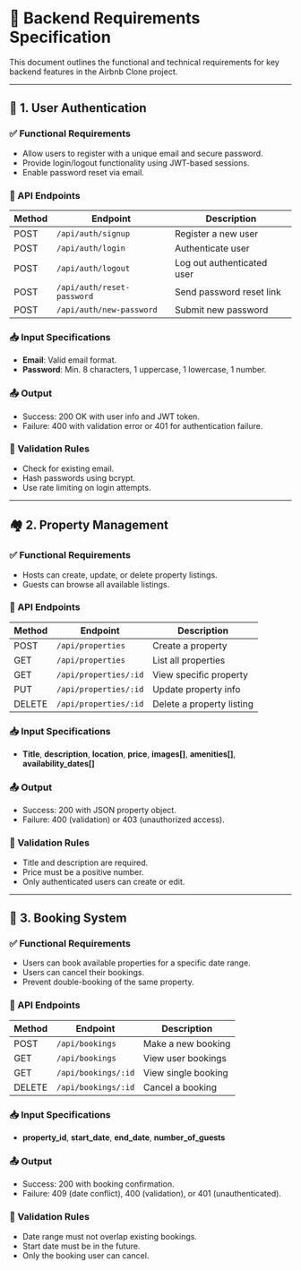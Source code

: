 # 📘 Backend Requirements Specification

This document outlines the functional and technical requirements for key backend features in the Airbnb Clone project.

---

## 🔐 1. User Authentication

### ✅ Functional Requirements

- Allow users to register with a unique email and secure password.
- Provide login/logout functionality using JWT-based sessions.
- Enable password reset via email.

### 🔁 API Endpoints

| Method | Endpoint           | Description            |
|--------|--------------------|------------------------|
| POST   | `/api/auth/signup` | Register a new user    |
| POST   | `/api/auth/login`  | Authenticate user      |
| POST   | `/api/auth/logout` | Log out authenticated user |
| POST   | `/api/auth/reset-password` | Send password reset link |
| POST   | `/api/auth/new-password`   | Submit new password |

### 📥 Input Specifications

- **Email**: Valid email format.
- **Password**: Min. 8 characters, 1 uppercase, 1 lowercase, 1 number.

### 📤 Output

- Success: 200 OK with user info and JWT token.
- Failure: 400 with validation error or 401 for authentication failure.

### 🧪 Validation Rules

- Check for existing email.
- Hash passwords using bcrypt.
- Use rate limiting on login attempts.

---

## 🏘️ 2. Property Management

### ✅ Functional Requirements

- Hosts can create, update, or delete property listings.
- Guests can browse all available listings.

### 🔁 API Endpoints

| Method | Endpoint              | Description              |
|--------|-----------------------|--------------------------|
| POST   | `/api/properties`     | Create a property        |
| GET    | `/api/properties`     | List all properties      |
| GET    | `/api/properties/:id` | View specific property   |
| PUT    | `/api/properties/:id` | Update property info     |
| DELETE | `/api/properties/:id` | Delete a property listing |

### 📥 Input Specifications

- **Title**, **description**, **location**, **price**, **images[]**, **amenities[]**, **availability_dates[]**

### 📤 Output

- Success: 200 with JSON property object.
- Failure: 400 (validation) or 403 (unauthorized access).

### 🧪 Validation Rules

- Title and description are required.
- Price must be a positive number.
- Only authenticated users can create or edit.

---

## 📆 3. Booking System

### ✅ Functional Requirements

- Users can book available properties for a specific date range.
- Users can cancel their bookings.
- Prevent double-booking of the same property.

### 🔁 API Endpoints

| Method | Endpoint             | Description             |
|--------|----------------------|-------------------------|
| POST   | `/api/bookings`      | Make a new booking      |
| GET    | `/api/bookings`      | View user bookings      |
| GET    | `/api/bookings/:id`  | View single booking     |
| DELETE | `/api/bookings/:id`  | Cancel a booking        |

### 📥 Input Specifications

- **property_id**, **start_date**, **end_date**, **number_of_guests**

### 📤 Output

- Success: 200 with booking confirmation.
- Failure: 409 (date conflict), 400 (validation), or 401 (unauthenticated).

### 🧪 Validation Rules

- Date range must not overlap existing bookings.
- Start date must be in the future.
- Only the booking user can cancel.

